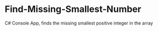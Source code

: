 # Find-Missing-Smallest-Number
C# Console App, finds the missing smallest positive integer in the array
